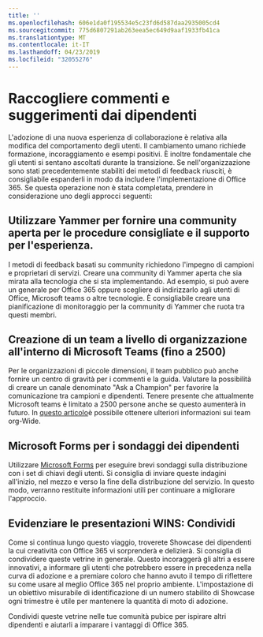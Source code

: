 ```yaml
---
title: ''
ms.openlocfilehash: 606e1da0f195534e5c23fd6d587daa2935005cd4
ms.sourcegitcommit: 775d6807291ab263eea5ec649d9aaf1933fb41ca
ms.translationtype: MT
ms.contentlocale: it-IT
ms.lasthandoff: 04/23/2019
ms.locfileid: "32055276"
---
```

# <a name="collect-feedback-from-your-employees"></a>Raccogliere commenti e suggerimenti dai dipendenti

L'adozione di una nuova esperienza di collaborazione è relativa alla modifica del comportamento degli utenti. Il cambiamento umano richiede formazione, incoraggiamento e esempi positivi. È inoltre fondamentale che gli utenti si sentano ascoltati durante la transizione. Se nell'organizzazione sono stati precedentemente stabiliti dei metodi di feedback riusciti, è consigliabile espanderli in modo da includere l'implementazione di Office 365. Se questa operazione non è stata completata, prendere in considerazione uno degli approcci seguenti:

## <a name="use-yammer-to-provide-an-open-community-for-best-practices-and-support-for-the-experience"></a>Utilizzare Yammer per fornire una community aperta per le procedure consigliate e il supporto per l'esperienza.
I metodi di feedback basati su community richiedono l'impegno di campioni e proprietari di servizi. Creare una community di Yammer aperta che sia mirata alla tecnologia che si sta implementando.  Ad esempio, si può avere un generale per Office 365 oppure scegliere di indirizzarlo agli utenti di Office, Microsoft teams o altre tecnologie.  È consigliabile creare una pianificazione di monitoraggio per la community di Yammer che ruota tra questi membri. 

## <a name="creating-an-org-wide-team-within-microsoft-teams-up-to-2500"></a>Creazione di un team a livello di organizzazione all'interno di Microsoft Teams (fino a 2500)
Per le organizzazioni di piccole dimensioni, il team pubblico può anche fornire un centro di gravità per i commenti e la guida.  Valutare la possibilità di creare un canale denominato "Ask a Champion" per favorire la comunicazione tra campioni e dipendenti.  Tenere presente che attualmente Microsoft teams è limitato a 2500 persone anche se questo aumenterà in futuro. In [questo articolo](https://docs.microsoft.com/en-us/microsoftteams/create-an-org-wide-team)è possibile ottenere ulteriori informazioni sui team org-Wide. 

## <a name="microsoft-forms-for-employee-surveys"></a>Microsoft Forms per i sondaggi dei dipendenti

Utilizzare [Microsoft Forms](https://support.office.com/en-us/forms) per eseguire brevi sondaggi sulla distribuzione con i set di chiavi degli utenti.  Si consiglia di inviare queste indagini all'inizio, nel mezzo e verso la fine della distribuzione del servizio.  In questo modo, verranno restituite informazioni utili per continuare a migliorare l'approccio.  

## <a name="highlight-the-wins-share-showcases"></a>Evidenziare le presentazioni WINS: Condividi
Come si continua lungo questo viaggio, troverete Showcase dei dipendenti la cui creatività con Office 365 vi sorprenderà e delizierà. Si consiglia di condividere queste vetrine in generale. Questo incoraggerà gli altri a essere innovativi, a informare gli utenti che potrebbero essere in precedenza nella curva di adozione e a premiare coloro che hanno avuto il tempo di riflettere su come usare al meglio Office 365 nel proprio ambiente. L'impostazione di un obiettivo misurabile di identificazione di un numero stabilito di Showcase ogni trimestre è utile per mantenere la quantità di moto di adozione.

Condividi queste vetrine nelle tue comunità pubice per ispirare altri dipendenti e aiutarli a imparare i vantaggi di Office 365.  